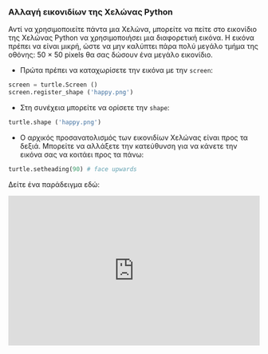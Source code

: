 ### Αλλαγή εικονιδίων της Χελώνας Python

Αντί να χρησιμοποιείτε πάντα μια Χελώνα, μπορείτε να πείτε στο εικονίδιο της Χελώνας Python να χρησιμοποιήσει μια διαφορετική εικόνα. Η εικόνα πρέπει να είναι μικρή, ώστε να μην καλύπτει πάρα πολύ μεγάλο τμήμα της οθόνης: 50 × 50 pixels θα σας δώσουν ένα μεγάλο εικονίδιο.

+ Πρώτα πρέπει να καταχωρίσετε την εικόνα με την `screen`:

```python
screen = turtle.Screen ()
screen.register_shape ('happy.png') 
```

+ Στη συνέχεια μπορείτε να ορίσετε την `shape`:

```python
turtle.shape ('happy.png')
```

+ Ο αρχικός προσανατολισμός των εικονιδίων Χελώνας είναι προς τα δεξιά. Μπορείτε να αλλάξετε την κατεύθυνση για να κάνετε την εικόνα σας να κοιτάει προς τα πάνω:

```python
turtle.setheading(90) # face upwards
```

Δείτε ένα παράδειγμα εδώ: 

<iframe src="https://trinket.io/embed/python/0b464fb6fe?start=result" width="100%" height="300" frameborder="0" marginwidth="0" marginheight="0" allowfullscreen mark="crwd-mark"></iframe>